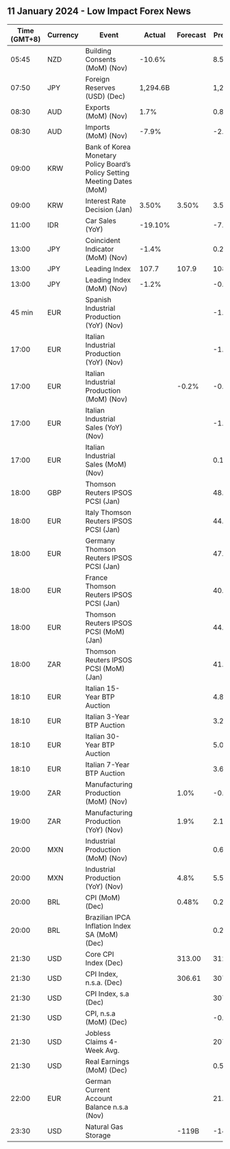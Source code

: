 ## 11 January 2024 - Low Impact Forex News

| Time (GMT+8) | Currency | Event | Actual | Forecast | Previous |
|------|----------|-------|--------|----------|----------|
| 05:45 | NZD | Building Consents (MoM) (Nov) | -10.6% |  | 8.5% |
| 07:50 | JPY | Foreign Reserves (USD) (Dec) | 1,294.6B |  | 1,269.7B |
| 08:30 | AUD | Exports (MoM) (Nov) | 1.7% |  | 0.8% |
| 08:30 | AUD | Imports (MoM) (Nov) | -7.9% |  | -2.9% |
| 09:00 | KRW | Bank of Korea Monetary Policy Board’s Policy Setting Meeting Dates (MoM) |  |  |  |
| 09:00 | KRW | Interest Rate Decision (Jan) | 3.50% | 3.50% | 3.50% |
| 11:00 | IDR | Car Sales (YoY) | -19.10% |  | -7.50% |
| 13:00 | JPY | Coincident Indicator (MoM) (Nov) | -1.4% |  | 0.2% |
| 13:00 | JPY | Leading Index | 107.7 | 107.9 | 108.9 |
| 13:00 | JPY | Leading Index (MoM) (Nov) | -1.2% |  | -0.4% |
| 45 min | EUR | Spanish Industrial Production (YoY) (Nov) |  |  | -1.5% |
| 17:00 | EUR | Italian Industrial Production (YoY) (Nov) |  |  | -1.1% |
| 17:00 | EUR | Italian Industrial Production (MoM) (Nov) |  | -0.2% | -0.2% |
| 17:00 | EUR | Italian Industrial Sales (YoY) (Nov) |  |  | -1.70% |
| 17:00 | EUR | Italian Industrial Sales (MoM) (Nov) |  |  | 0.10% |
| 18:00 | GBP | Thomson Reuters IPSOS PCSI (Jan) |  |  | 48.7 |
| 18:00 | EUR | Italy Thomson Reuters IPSOS PCSI (Jan) |  |  | 44.26 |
| 18:00 | EUR | Germany Thomson Reuters IPSOS PCSI (Jan) |  |  | 47.26 |
| 18:00 | EUR | France Thomson Reuters IPSOS PCSI (Jan) |  |  | 40.60 |
| 18:00 | EUR | Thomson Reuters IPSOS PCSI (MoM) (Jan) |  |  | 44.25 |
| 18:00 | ZAR | Thomson Reuters IPSOS PCSI (MoM) (Jan) |  |  | 41.91 |
| 18:10 | EUR | Italian 15-Year BTP Auction |  |  | 4.84% |
| 18:10 | EUR | Italian 3-Year BTP Auction |  |  | 3.24% |
| 18:10 | EUR | Italian 30-Year BTP Auction |  |  | 5.050% |
| 18:10 | EUR | Italian 7-Year BTP Auction |  |  | 3.63% |
| 19:00 | ZAR | Manufacturing Production (MoM) (Nov) |  | 1.0% | -0.2% |
| 19:00 | ZAR | Manufacturing Production (YoY) (Nov) |  | 1.9% | 2.1% |
| 20:00 | MXN | Industrial Production (MoM) (Nov) |  |  | 0.6% |
| 20:00 | MXN | Industrial Production (YoY) (Nov) |  | 4.8% | 5.5% |
| 20:00 | BRL | CPI (MoM) (Dec) |  | 0.48% | 0.28% |
| 20:00 | BRL | Brazilian IPCA Inflation Index SA (MoM) (Dec) |  |  | 0.23% |
| 21:30 | USD | Core CPI Index (Dec) |  | 313.00 | 312.25 |
| 21:30 | USD | CPI Index, n.s.a. (Dec) |  | 306.61 | 307.05 |
| 21:30 | USD | CPI Index, s.a (Dec) |  |  | 307.92 |
| 21:30 | USD | CPI, n.s.a (MoM) (Dec) |  |  | -0.20% |
| 21:30 | USD | Jobless Claims 4-Week Avg. |  |  | 207.75K |
| 21:30 | USD | Real Earnings (MoM) (Dec) |  |  | 0.5% |
| 22:00 | EUR | German Current Account Balance n.s.a (Nov) |  |  | 21.4B |
| 23:30 | USD | Natural Gas Storage |  | -119B | -14B |
